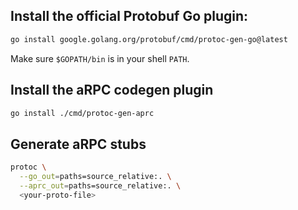 ## Install the official Protobuf Go plugin:

```bash
go install google.golang.org/protobuf/cmd/protoc-gen-go@latest
```

Make sure `$GOPATH/bin` is in your shell `PATH`.

## Install the aRPC codegen plugin

```bash
go install ./cmd/protoc-gen-aprc
```


## Generate aRPC stubs

```bash
protoc \
  --go_out=paths=source_relative:. \
  --aprc_out=paths=source_relative:. \
  <your-proto-file>
```
